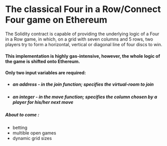 
# The classical Four in a Row/Connect Four game on Ethereum

The Solidity contract is capable of providing the underlying logic of a Four in a Row game, in which, on a grid with seven columns and 5 rows, two players try to form a horizontal, vertical or diagonal line of four discs to win. 

#### This implementation is highly gas-intensive, however, the whole logic of the game is shifted onto Ethereum. 
#### Only two input variables are required: 
 * ##### an address - in the join function; specifies the virtual-room to join
 * ##### an integer - in the move function; specifies the column chosen by a player for his/her next move

##### About to come :
* betting
* multible open games
* dynamic grid sizes
